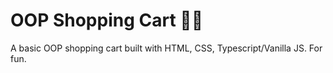 # OOP Shopping Cart 🛒🏪

A basic OOP shopping cart built with HTML, CSS, Typescript/Vanilla JS. For fun.
